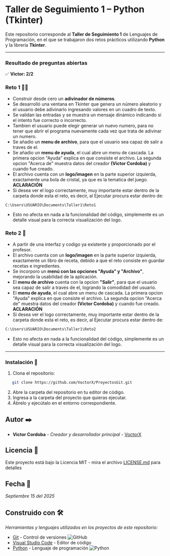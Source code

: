 # Taller de Seguimiento 1 – Python (Tkinter)
Este repositorio corresponde al **Taller de Seguimiento 1** de Lenguajes de Programación, en el que se trabajaron dos retos prácticos utilizando **Python** y la librería **Tkinter**.  

---

### Resultado de preguntas abiertas
✅ **Victor: 2/2**

### Reto 1 🧙‍♂️
- Construir desde cero un **adivinador de números**.  
- Se desarrolló una ventana en Tkinter que genera un número aleatorio y el usuario debe adivinarlo ingresando valores en un cuadro de texto.  
- Se validan las entradas y se muestra un mensaje dinámico indicando si el intento fue correcto o incorrecto. 
- Tambien el usuario puede elegir generar un nuevo numero, para no tener que abrir el programa nuevamente cada vez que trata de adivinar un numero. 
- Se añadio un **menu de archivo**, para que el usuario sea capaz de salir a traves de el.  
- Se añadio un **menu de ayuda**, el cual abre un menu de cascada. La primera opcion "Ayuda" explica en que consiste el archivo. La segunda opcion "Acerca de" muestra datos del creador **(Victor Cordoba)** y cuando fue creado.  
- El archivo cuenta con un **logo/imagen** en la parte superior izquierda, exactamente una bola de cristal, ya que es la tematica del juego.
**ACLARACIÓN**
- Si desea ver el logo correctamente, muy importante estar dentro de la carpeta donde esta el reto, es decir, al Ejecutar procura estar dentro de:  
```bash
C:\Users\USUARIO\Documents\Taller1\Reto1
```    
- Esto no afecta en nada a la funcionalidad del código, simplemente es un detalle visual para la correcta visualización del logo.

### Reto 2 🍳
- A partir de una interfaz y codigo ya existente y proporcionado por el profesor.  
- El archivo cuenta con un **logo/imagen** en la parte superior izquierda, exactamente un libro de receta, debido a que el reto consiste en guardar recetas e ingredientes.   
- Se incorporo un **menú con las opciones "Ayuda" y "Archivo"**, mejorando la usabilidad de la aplicación.  
- El **menu de archivo** cuenta con la opcion **"Salir"**, para que el usuario sea capaz de salir a traves de el, logrando la comodidad del usuario.  
- El **menu de ayuda**, el cual abre un menu de cascada. La primera opcion "Ayuda" explica en que consiste el archivo. La segunda opcion "Acerca de" muestra datos del creador **(Victor Cordoba)** y cuando fue creado.  
**ACLARACIÓN**
- Si desea ver el logo correctamente, muy importante estar dentro de la carpeta donde esta el reto, es decir, al Ejecutar procura estar dentro de:  
```bash
C:\Users\USUARIO\Documents\Taller1\Reto2
``` 
- Esto no afecta en nada a la funcionalidad del código, simplemente es un detalle visual para la correcta visualización del logo.
---

### Instalación 🔧

1. Clona el repositorio:
```bash
   git clone https://github.com/VoctorX/ProyectosGit.git
```   
2. Abre la carpeta del repositorio en tu editor de código.
3. Ingresa a la carpeta del proyecto que quieras ejecutar.
4. Ábrelo y ejecútalo en el entorno correspondiente.

## Autor ✒️
* **Victor Cordoba** - *Creador y desarrollador principal* - [VoctorX](https://github.com/VoctorX)

## Licencia 📄
Este proyecto está bajo la Licencia MIT - mira el archivo [LICENSE.md](LICENSE.md) para detalles

## Fecha 📆
*Septiembre 15 del 2025*

## Construido con 🛠️
_Herramientas y lenguajes utilizados en los proyectos de este repositorio:_

* [Git](https://git-scm.com/) - Control de versiones ![GitHub](https://img.shields.io/badge/GitHub-actions-2088FF?style=for-the-badge&logo=githubactions&logoColor=white)
* [Visual Studio Code](https://code.visualstudio.com/) - Editor de código
* [Python](https://www.python.org/) - Lenguaje de programación ![Python](https://img.shields.io/badge/Python-3.13-3776AB?style=for-the-badge&logo=python&logoColor=white)